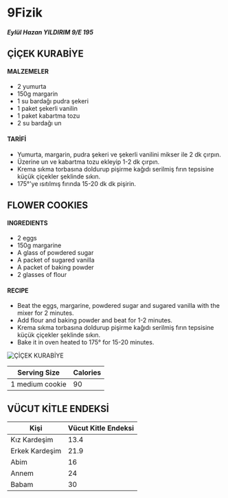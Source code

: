 # 9Fizik
##### Eylül Hazan YILDIRIM 9/E 195
## ÇİÇEK KURABİYE
#### MALZEMELER
* 2 yumurta
* 150g margarin
* 1 su bardağı pudra şekeri
* 1 paket şekerli vanilin
* 1 paket kabartma tozu
* 2 su bardağı un

#### TARİFİ
* Yumurta, margarin, pudra şekeri ve şekerli vanilini  mikser ile 2 dk çırpın.
* Üzerine un ve kabartma tozu ekleyip 1-2 dk çırpın.
* Krema sıkma torbasına doldurup pişirme kağıdı serilmiş fırın tepsisine küçük çiçekler şeklinde sıkın.
* 175°'ye ısıtılmış fırında 15-20 dk dk pişirin.

## FLOWER COOKIES
#### INGREDIENTS
* 2 eggs
* 150g margarine
* A glass of powdered sugar 
* A packet of sugared vanilla
* A packet of baking powder
* 2 glasses of flour

#### RECIPE
* Beat the eggs, margarine, powdered sugar and sugared vanilla with the mixer for 2 minutes.
* Add flour and baking powder and beat for 1-2 minutes.
* Krema sıkma torbasına doldurup pişirme kağıdı serilmiş fırın tepsisine küçük çiçekler şeklinde sıkın.
* Bake it in oven heated to 175° for 15-20 minutes.

![ÇİÇEK KURABİYE](https://cdn.yemek.com/mnresize/940/940/uploads/2020/03/cicek-kurabiye-tarifi.jpg)

Serving Size       |  Calories
-------------------|----------
1 medium cookie    |  90

## VÜCUT KİTLE ENDEKSİ

Kişi      | Vücut Kitle Endeksi
---------------|--------------------
Kız Kardeşim   | 13.4
Erkek Kardeşim | 21.9
Abim           | 16
Annem          | 24
Babam          | 30
